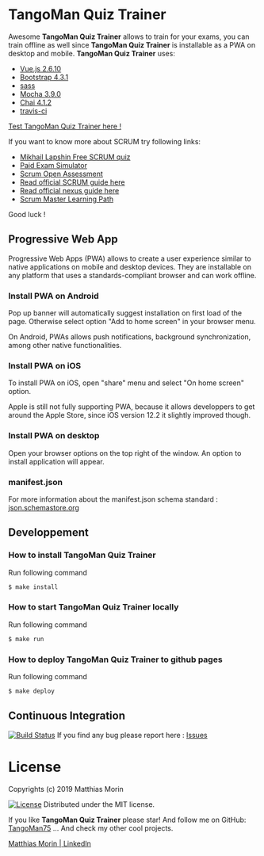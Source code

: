 TangoMan Quiz Trainer
=====================

Awesome **TangoMan Quiz Trainer** allows to train for your exams, you can train offline as well since **TangoMan Quiz Trainer** is installable as a PWA on desktop and mobile.
**TangoMan Quiz Trainer** uses:
- [Vue.js 2.6.10](https://vuejs.org/v2/guide)
- [Bootstrap 4.3.1](https://getbootstrap.com/docs/4.3/getting-started/introduction)
- [sass](https://sass-lang.com)
- [Mocha 3.9.0](https://mochajs.org)
- [Chai 4.1.2](https://www.chaijs.com)
- [travis-ci](https://travis-ci.org)

[Test TangoMan Quiz Trainer here !](https://tangoman75.github.io/quiz-trainer)

If you want to know more about SCRUM try following links:
- [Mikhail Lapshin Free SCRUM quiz](https://mlapshin.com/index.php/scrum-quizzes/sm-learning-mode)
- [Paid Exam Simulator](https://mplaza.training/exam-simulators/psm)
- [Scrum Open Assessment](https://www.scrum.org/open-assessments/scrum-open)
- [Read official SCRUM guide here](https://www.scrumguides.org/scrum-guide.html)
- [Read official nexus guide here](https://www.scrum.org/resources/online-nexus-guide)
- [Scrum Master Learning Path](https://www.scrum.org/pathway/scrum-master)

Good luck !

Progressive Web App
-------------------

Progressive Web Apps (PWA) allows to create a user experience similar to native applications on mobile and desktop devices. They are installable on any platform that uses a standards-compliant browser and can work offline.

### Install PWA on Android
Pop up banner will automatically suggest installation on first load of the page. Otherwise select option "Add to home screen" in your browser menu.

On Android, PWAs allows push notifications, background synchronization, among other native functionalities.

### Install PWA on iOS
To install PWA on iOS, open "share" menu and select "On home screen" option.

Apple is still not fully supporting PWA, because it allows developpers to get around the Apple Store, since iOS version 12.2 it slightly improved though.

### Install PWA on desktop
Open your browser options on the top right of the window. An option to install application will appear.

### manifest.json
For more information about the manifest.json schema standard : [json.schemastore.org](http://json.schemastore.orgweb-manifest)

Developpement
-------------

### How to install TangoMan Quiz Trainer
Run following command
```bash
$ make install
```

### How to start TangoMan Quiz Trainer locally
Run following command
```bash
$ make run
```

### How to deploy TangoMan Quiz Trainer to github pages
Run following command
```bash
$ make deploy
```

Continuous Integration
----------------------

[![Build Status](https://travis-ci.org/TangoMan75/quiz-trainer.svg?branch=master)](https://travis-ci.org/TangoMan75/quiz-trainer) 
If you find any bug please report here : [Issues](https://github.com/TangoMan75/quiz-trainer/issues/new)

License
=======

Copyrights (c) 2019 Matthias Morin

[![License][license-MIT]][license-url]
Distributed under the MIT license.

If you like **TangoMan Quiz Trainer** please star!
And follow me on GitHub: [TangoMan75](https://github.com/TangoMan75)
... And check my other cool projects.

[Matthias Morin | LinkedIn](https://www.linkedin.com/in/morinmatthias)

[license-MIT]: https://img.shields.io/badge/Licence-MIT-green.svg
[license-url]: LICENSE
